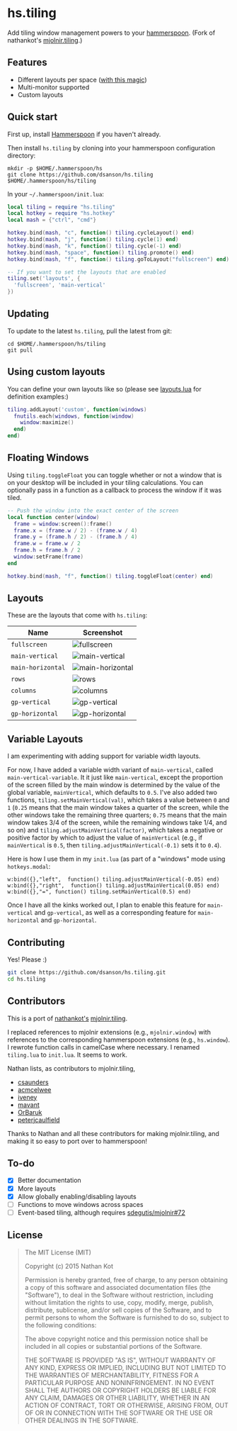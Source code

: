 # hs.tiling

Add tiling window management powers to your [hammerspoon][hammerspoon]. (Fork of nathankot's [mjolnir.tiling](https://github.com/nathankot/mjolnir.tiling).)

## Features

* Different layouts per space ([with this magic][magic])
* Multi-monitor supported
* Custom layouts

## Quick start

First up, install [Hammerspoon][hammerspoon] if you haven't already.

Then install `hs.tiling` by cloning into your hammerspoon configuration directory:

```
mkdir -p $HOME/.hammerspoon/hs
git clone https://github.com/dsanson/hs.tiling $HOME/.hammerspoon/hs/tiling
```

In your `~/.hammerspoon/init.lua`:

```lua
local tiling = require "hs.tiling"
local hotkey = require "hs.hotkey"
local mash = {"ctrl", "cmd"}

hotkey.bind(mash, "c", function() tiling.cycleLayout() end)
hotkey.bind(mash, "j", function() tiling.cycle(1) end)
hotkey.bind(mash, "k", function() tiling.cycle(-1) end)
hotkey.bind(mash, "space", function() tiling.promote() end)
hotkey.bind(mash, "f", function() tiling.goToLayout("fullscreen") end)

-- If you want to set the layouts that are enabled
tiling.set('layouts', {
  'fullscreen', 'main-vertical'
})
```

## Updating

To update to the latest `hs.tiling`, pull the latest from git:

```
cd $HOME/.hammerspoon/hs/tiling
git pull
```

## Using custom layouts

You can define your own layouts like so (please see [layouts.lua](/layouts.lua) for definition examples:)

```lua
tiling.addLayout('custom', function(windows)
  fnutils.each(windows, function(window)
    window:maximize()
  end)
end)
```

## Floating Windows

Using `tiling.toggleFloat` you can toggle whether or not a window that is on your desktop will be
included in your tiling calculations. You can optionally pass in a function as a callback to process
the window if it was tiled.

```lua
-- Push the window into the exact center of the screen
local function center(window)
  frame = window:screen():frame()
  frame.x = (frame.w / 2) - (frame.w / 4)
  frame.y = (frame.h / 2) - (frame.h / 4)
  frame.w = frame.w / 2
  frame.h = frame.h / 2
  window:setFrame(frame)
end

hotkey.bind(mash, "f", function() tiling.toggleFloat(center) end)
```

## Layouts

These are the layouts that come with `hs.tiling`:

Name						                            | Screenshot
------------------------------------------- | ------------------------------------
`fullscreen`		                            | ![fullscreen](https://raw.github.com/dsanson/hs.tiling/master/screenshots/fullscreen.png)
`main-vertical`                             | ![main-vertical](https://raw.github.com/dsanson/hs.tiling/master/screenshots/main-vertical.png)
`main-horizontal`                           | ![main-horizontal](https://raw.github.com/dsanson/hs.tiling/master/screenshots/main-horizontal.png)
`rows`                                      | ![rows](https://raw.github.com/dsanson/hs.tiling/master/screenshots/rows.png)
`columns`                                   | ![columns](https://raw.github.com/dsanson/hs.tiling/master/screenshots/columns.png)
`gp-vertical`                               | ![gp-vertical](https://raw.github.com/dsanson/hs.tiling/master/screenshots/gp-vertical.png)
`gp-horizontal`                             | ![gp-horizontal](https://raw.github.com/dsanson/hs.tiling/master/screenshots/gp-horizontal.png)

## Variable Layouts

I am experimenting with adding support for variable width layouts.

For now, I have added a variable width variant of `main-vertical`, called
`main-vertical-variable`. It it just like `main-vertical`, except the
proportion of the screen filled by the main window is determined by the value
of the global variable, `mainVertical`, which defaults to `0.5`. I've also
added two functions, `tiling.setMainVertical(val)`, which takes a value
between `0` and `1` (`0.25` means that the main window takes a quarter of the
screen, while the other windows take the remaining three quarters; `0.75`
means that the main window takes 3/4 of the screen, while the remaining
windows take 1/4, and so on) and `tiling.adjustMainVertical(factor)`, which
takes a negative or positive factor by which to adjust the value of
`mainVertical` (e.g., if `mainVertical` is `0.5`, then
`tiling.adjustMainVertical(-0.1)` sets it to `0.4`).

Here is how I use them in my `init.lua` (as
part of a "windows" mode using `hotkeys.modal`:

```
w:bind({},"left",  function() tiling.adjustMainVertical(-0.05) end)
w:bind({},"right",  function() tiling.adjustMainVertical(0.05) end)
w:bind({},"=", function() tiling.setMainVertical(0.5) end)
```

Once I have all the kinks worked out, I plan to enable this feature for
`main-vertical` and `gp-vertical`, as well as a corresponding feature for
`main-horizontal` and `gp-horizontal`.

## Contributing

Yes! Please :)

```sh
git clone https://github.com/dsanson/hs.tiling.git
cd hs.tiling
```

## Contributors

This is a port of [nathankot's](https://github.com/nathankot) [mjolnir.tiling][mjolnir.tiling].

I replaced
references to mjolnir extensions (e.g., `mjolnir.window`) with references to
the corresponding hammerspoon extensions (e.g., `hs.window`). I rewrote
function calls in camelCase where necessary. I renamed `tiling.lua` to
`init.lua`. It seems to work.

Nathan lists, as contributors to mjolnir.tiling,

* [csaunders](https://github.com/csaunders)
* [acmcelwee](https://github.com/acmcelwee)
* [iveney](https://github.com/iveney)
* [mavant](https://github.com/mavant)
* [OrBaruk](https://github.com/OrBaruk)
* [peterjcaulfield](https://github.com/peterjcaulfield)

Thanks to Nathan and all these contributors for making mjolnir.tiling, and making it so easy to port over to hammerspoon!

## To-do

* [x] Better documentation
* [x] More layouts
* [x] Allow globally enabling/disabling layouts
* [ ] Functions to move windows across spaces
* [ ] Event-based tiling, although requires [sdegutis/mjolnir#72][72]

[72]: https://github.com/sdegutis/mjolnir/issues/72
[magic]: https://github.com/dsanson/hs.tiling/blob/master/init.lua#L95-L124
[hammerspoon]: https://github.com/Hammerspoon/hammerspoon
[mjolnir.tiling]: https://github.com/nathankot/mjolnir.tiling

## License

> The MIT License (MIT)
>
> Copyright (c) 2015 Nathan Kot
>
> Permission is hereby granted, free of charge, to any person obtaining a copy
> of this software and associated documentation files (the "Software"), to deal
> in the Software without restriction, including without limitation the rights
> to use, copy, modify, merge, publish, distribute, sublicense, and/or sell
> copies of the Software, and to permit persons to whom the Software is
> furnished to do so, subject to the following conditions:
>
> The above copyright notice and this permission notice shall be included in
> all copies or substantial portions of the Software.
>
> THE SOFTWARE IS PROVIDED "AS IS", WITHOUT WARRANTY OF ANY KIND, EXPRESS OR
> IMPLIED, INCLUDING BUT NOT LIMITED TO THE WARRANTIES OF MERCHANTABILITY,
> FITNESS FOR A PARTICULAR PURPOSE AND NONINFRINGEMENT. IN NO EVENT SHALL THE
> AUTHORS OR COPYRIGHT HOLDERS BE LIABLE FOR ANY CLAIM, DAMAGES OR OTHER
> LIABILITY, WHETHER IN AN ACTION OF CONTRACT, TORT OR OTHERWISE, ARISING FROM,
> OUT OF OR IN CONNECTION WITH THE SOFTWARE OR THE USE OR OTHER DEALINGS IN
> THE SOFTWARE.
